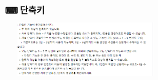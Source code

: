 # ⌨ 단축키

<figure><img src="../../.gitbook/assets/image (2) (1).png" alt=""><figcaption></figcaption></figure>
